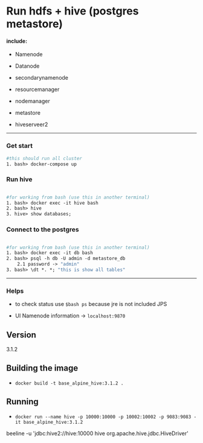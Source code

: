 # Run hdfs + hive (postgres metastore)

#### include:

+ Namenode
+ Datanode
+ secondarynamenode
+ resourcemanager
+ nodemanager


+ metastore
+ hiveserveer2

___

### Get start

```dockerfile
#this should run all cluster
1. bash> docker-compose up
```

### Run hive

```dockerfile

#for working from bash (use this in another terminal)
1. bash> docker exec -it hive bash
2. bash> hive
3. hive> show databases;
```

### Connect to the postgres

```dockerfile

#for working from bash (use this in another terminal)
1. bash> docker exec -it db bash
2. bash> psql -h db -U admin -d metastore_db
    2.1 password -> "admin"
3. bash> \dt *. *; "this is show all tables"
```

---

### Helps

+ to check status use `$bash ps` because jre is not included JPS

+ UI Namenode information -> `localhost:9870`

## Version
3.1.2

## Building the image
- ``docker build -t base_alpine_hive:3.1.2 .``

## Running
- ``docker run --name hive -p 10000:10000 -p 10002:10002 -p 9083:9083 -it base_alpine_hive:3.1.2``

beeline -u 'jdbc:hive2://hive:10000 hive org.apache.hive.jdbc.HiveDriver'
